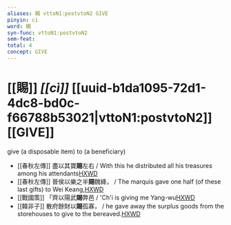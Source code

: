 ```yaml
---
aliases: 賜 vttoN1:postvtoN2 GIVE
pinyin: cì
word: 賜
syn-func: vttoN1:postvtoN2
sem-feat: 
total: 4
concept: GIVE 
---
```

# [[賜]] *[[cì]]*  [[uuid-b1da1095-72d1-4dc8-bd0c-f66788b53021|vttoN1:postvtoN2]] [[GIVE]]
give (a disposable item) to (a beneficiary)
 - [[春秋左傳]] 盡以其寶**賜**左右 / With this he distributed all his treasures among his attendants[HXWD](https://hxwd.org/textview.html?location=KR1e0001_tls_006-343a.14)
 - [[春秋左傳]] 晉侯以樂之半**賜**魏絳， / The marquis gave one half (of these last gifts) to Wei Keang,[HXWD](https://hxwd.org/textview.html?location=KR1e0001_tls_009-267a.2)
 - [[戰國策]] 「齊以陽武**賜**弊邑 / 'Ch'i is giving me Yang-wu[HXWD](https://hxwd.org/textview.html?location=KR2e0003_tls_073-1a.10)
 - [[韓非子]] 散府餘財以**賜**孤寡， / he gave away the surplus goods from the storehouses to give to the bereaved.[HXWD](https://hxwd.org/textview.html?location=KR3c0005_tls_034-14a.9)
